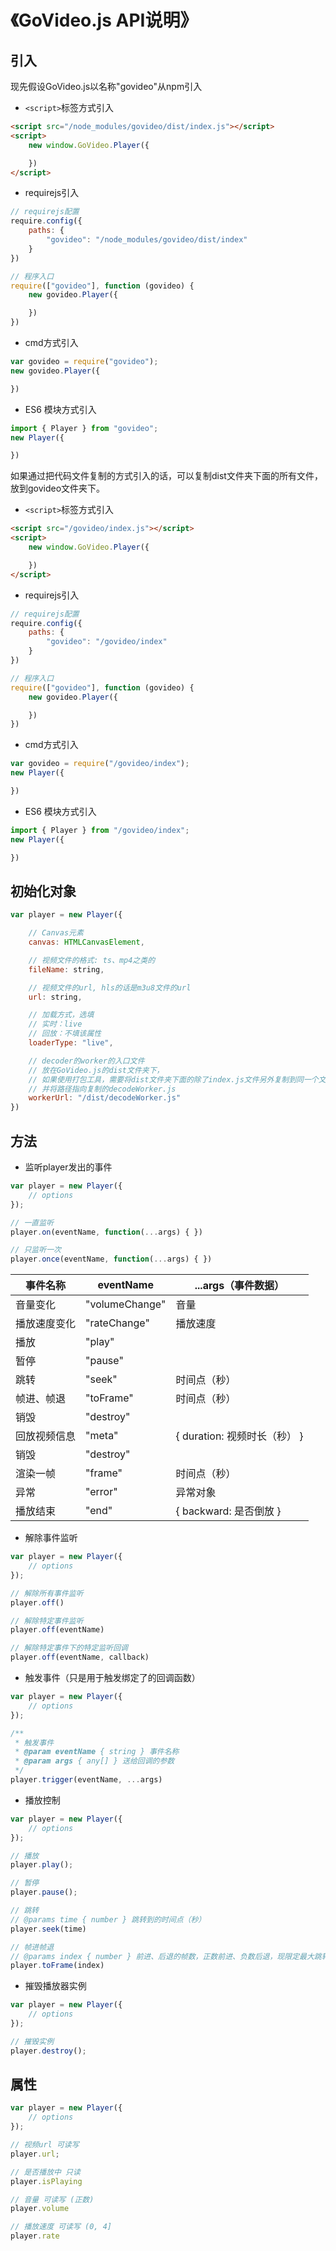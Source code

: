 # 《GoVideo.js API说明》
## 引入
现先假设GoVideo.js以名称"govideo"从npm引入

* ```<script>```标签方式引入
```html
<script src="/node_modules/govideo/dist/index.js"></script>
<script>
    new window.GoVideo.Player({

    })
</script>
```

* requirejs引入
```js
// requirejs配置
require.config({
    paths: {
        "govideo": "/node_modules/govideo/dist/index"
    }
})

// 程序入口
require(["govideo"], function (govideo) {
    new govideo.Player({

    })
})
```

* cmd方式引入
```js
var govideo = require("govideo");
new govideo.Player({

})
```

* ES6 模块方式引入
```js
import { Player } from "govideo";
new Player({

})
```

如果通过把代码文件复制的方式引入的话，可以复制dist文件夹下面的所有文件，放到govideo文件夹下。

* ```<script>```标签方式引入
```html
<script src="/govideo/index.js"></script>
<script>
    new window.GoVideo.Player({

    })
</script>
```

* requirejs引入
```js
// requirejs配置
require.config({
    paths: {
        "govideo": "/govideo/index"
    }
})

// 程序入口
require(["govideo"], function (govideo) {
    new govideo.Player({

    })
})
```

* cmd方式引入
```js
var govideo = require("/govideo/index");
new Player({

})
```

* ES6 模块方式引入
```js
import { Player } from "/govideo/index";
new Player({

})
```

## 初始化对象
```js
var player = new Player({

    // Canvas元素
    canvas: HTMLCanvasElement,

    // 视频文件的格式: ts、mp4之类的
    fileName: string,

    // 视频文件的url, hls的话是m3u8文件的url
    url: string,

    // 加载方式，选填
    // 实时：live 
    // 回放：不填该属性
    loaderType: "live",

    // decoder的worker的入口文件
    // 放在GoVideo.js的dist文件夹下，
    // 如果使用打包工具，需要将dist文件夹下面的除了index.js文件另外复制到同一个文件夹下
    // 并将路径指向复制的decodeWorker.js
    workerUrl: "/dist/decodeWorker.js"
})
```

## 方法
* 监听player发出的事件
```js
var player = new Player({
    // options
});

// 一直监听
player.on(eventName, function(...args) { })

// 只监听一次
player.once(eventName, function(...args) { })
```

|事件名称|eventName|...args（事件数据）|
|---|---|---|
|音量变化|"volumeChange"|音量|
|播放速度变化|"rateChange"|播放速度|
|播放|"play"||
|暂停|"pause"||
|跳转|"seek"|时间点（秒）|
|帧进、帧退|"toFrame"|时间点（秒）|
|销毁|"destroy"||
|回放视频信息|"meta"|{ duration: 视频时长（秒） }|
|销毁|"destroy"||
|渲染一帧|"frame"|时间点（秒）|
|异常|"error"|异常对象|
|播放结束|"end"|{ backward: 是否倒放 }|

* 解除事件监听
```js
var player = new Player({
    // options
});

// 解除所有事件监听
player.off()

// 解除特定事件监听
player.off(eventName)

// 解除特定事件下的特定监听回调
player.off(eventName, callback)
```

* 触发事件（只是用于触发绑定了的回调函数）
```js
var player = new Player({
    // options
});

/**
 * 触发事件
 * @param eventName { string } 事件名称
 * @param args { any[] } 送给回调的参数
 */
player.trigger(eventName, ...args)
```

* 播放控制
```js
var player = new Player({
    // options
});

// 播放
player.play();

// 暂停
player.pause();

// 跳转
// @params time { number } 跳转到的时间点（秒）
player.seek(time)

// 帧进帧退
// @params index { number } 前进、后退的帧数，正数前进、负数后退，现限定最大跳转10帧
player.toFrame(index)
```

* 摧毁播放器实例
```js
var player = new Player({
    // options
});

// 摧毁实例
player.destroy();
```

## 属性
```js
var player = new Player({
    // options
});

// 视频url 可读写
player.url;

// 是否播放中 只读
player.isPlaying

// 音量 可读写 (正数)
player.volume

// 播放速度 可读写 (0, 4]
player.rate
```

